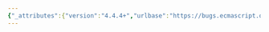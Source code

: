```yaml
---
{"_attributes":{"version":"4.4.4+","urlbase":"https://bugs.ecmascript.org/","maintainer":"dherman@mozilla.com"},"bug":{"bug_id":3345,"creation_ts":"2014-11-13 08:44:00 -0800","short_desc":"9.2  ECMAScript Function Objects: Typos","delta_ts":"2014-12-07 14:35:02 -0800","product":"Draft for 6th Edition","component":"editorial issue","version":"Rev 28: October 14, 2014 Draft","rep_platform":"All","op_sys":"All","bug_status":"RESOLVED","resolution":"FIXED","priority":"Normal","bug_severity":"normal","everconfirmed":true,"reporter":{"uid":"andrebargull","name":"André Bargull"},"assigned_to":{"uid":"allen","name":"Allen Wirfs-Brock"},"long_desc":[{"commentid":10594,"comment_count":0,"who":{"uid":"andrebargull","name":"André Bargull"},"bug_when":"2014-11-13 08:44:18 -0800","thetext":"9.2  ECMAScript Function Objects, Table 28, [[CreateAction]]\n\n> The value undefined indicates that the default creation of an ordinary ECMAScript object.\n\nComplete sentence with \"should be used\".\n\nAlso remove reference to [[Get]] after Table 28, only [[GetOwnProperty]] is redefined for functions.\n\n\n9.2.2  [[Call]] ( thisArgument, argumentsList) \n\n- step 10 defines \"FEnv\", but that value is not used.\n- step 19e. Typo \"wrapperedThis\" -> \"wrappedThis\"\n\nAnd remove NOTE 1, no longer applicable.\n\n\n9.2.4  FunctionAllocate (functionPrototype, strict) Abstract Operation\n\n- step 2: Add space after \"non-constructor\" .\n\n\n9.2.12  CloneMethod(function, newHome) Abstract Operation\n\n- step 3: Remove this step, `newName` argument was removed.\n- NOTE: Remove embedded sentence \"except for the restricted function properties\".\n\n\n9.2.13  FunctionDeclarationInstantiation(func, argumentsList, env ) Abstract Operation\n\n- NOTE: \"a new Declarative Environment Record is created\": Declarative -> Function"},{"commentid":10763,"comment_count":1,"who":{"uid":"allen","name":"Allen Wirfs-Brock"},"bug_when":"2014-12-05 10:03:42 -0800","thetext":"fixed in rev29 editor's draft"},{"commentid":10862,"comment_count":2,"who":{"uid":"allen","name":"Allen Wirfs-Brock"},"bug_when":"2014-12-07 14:35:02 -0800","thetext":"fixed in rev29"}]}}
---
```

